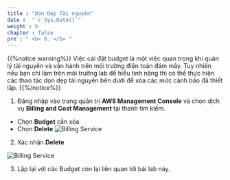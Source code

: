 ```yaml
---
title : "Dọn Dẹp Tài nguyên"
date :  "`r Sys.Date()`" 
weight : 6
chapter : false
pre : " <b> 6. </b> "
---
```


{{%notice warning%}}
Việc cài đặt budget là một việc quan trọng khi quản lý tài nguyên và vận hành trên môi trường điện toán đám mây. Tuy nhiên nếu bạn chỉ làm trên môi trường lab để hiểu tính năng thì có thể thực hiện các thao tác dọn dẹp tài nguyên bên dưới để xóa các mức cảnh báo đã thiết lập.
{{%/notice%}}

1. Đăng nhập vào trang quản trị **AWS Management Console** và chọn dịch vụ **Billing and Cost Management** tại thanh tìm kiếm.

- Chọn **Budget** cần xóa
- Chọn **Delete**
![Billing Service](/images/5/0009.png?featherlight=false&width=90pc)

2. Xác nhận **Delete**

![Billing Service](/images/5/00010.png?featherlight=false&width=90pc)

3. Lặp lại với các Budget còn lại liên quan tới bài lab này.